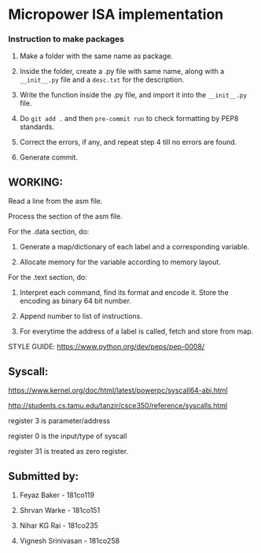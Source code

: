 # Micropower ISA implementation

### Instruction to make packages

1. Make a folder with the same name as package.

2. Inside the folder, create a .py file with same name, along with a `__init__.py` file and a `desc.txt` for the description.

3. Write the function inside the .py file, and import it into the `__init__.py` file. 

4. Do `git add .` and then `pre-commit run` to check formatting by PEP8 standards.

5. Correct the errors, if any, and repeat step 4 till no errors are found.

6. Generate commit.

## WORKING:

Read a line from the asm file.

Process the section of the asm file. 

For the .data section, do:

1. Generate a map/dictionary of each label and a corresponding variable.
	
2. Allocate memory for the variable according to memory layout.
	
		
For the .text section, do:

1. Interpret each command, find its format and encode it. Store the encoding as binary 64 bit number. 
	
2. Append number to list of instructions.
	
3. For everytime the address of a label is called, fetch and store from map.
	

STYLE GUIDE: https://www.python.org/dev/peps/pep-0008/

## Syscall:

https://www.kernel.org/doc/html/latest/powerpc/syscall64-abi.html

http://students.cs.tamu.edu/tanzir/csce350/reference/syscalls.html

register 3 is parameter/address

register 0 is the input/type of syscall

register 31 is treated as zero register.

## Submitted by:

1. Feyaz Baker - 181co119

2. Shrvan Warke - 181co151

3. Nihar KG Rai - 181co235

4. Vignesh Srinivasan - 181co258

